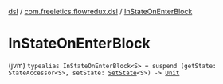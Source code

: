 [dsl](../index.md) / [com.freeletics.flowredux.dsl](index.md) / [InStateOnEnterBlock](./-in-state-on-enter-block.md)

# InStateOnEnterBlock

(jvm) `typealias InStateOnEnterBlock<S> = suspend (getState: StateAccessor<S>, setState: `[`SetState`](-set-state.md)`<S>) -> `[`Unit`](https://kotlinlang.org/api/latest/jvm/stdlib/kotlin/-unit/index.html)